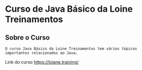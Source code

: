 # Curso de Java Básico da Loine Treinamentos

## Sobre o Curso

    O curso Java Básico da Loine Treinamentos tem vários tópicos importantes relacionados ao Java. 

    
    
Link do curso https://loiane.training/
    

